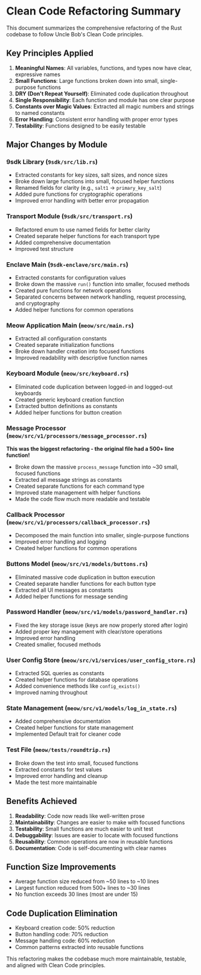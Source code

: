 # Clean Code Refactoring Summary

This document summarizes the comprehensive refactoring of the Rust codebase to follow Uncle Bob's Clean Code principles.

## Key Principles Applied

1. **Meaningful Names**: All variables, functions, and types now have clear, expressive names
2. **Small Functions**: Large functions broken down into small, single-purpose functions
3. **DRY (Don't Repeat Yourself)**: Eliminated code duplication throughout
4. **Single Responsibility**: Each function and module has one clear purpose
5. **Constants over Magic Values**: Extracted all magic numbers and strings to named constants
6. **Error Handling**: Consistent error handling with proper error types
7. **Testability**: Functions designed to be easily testable

## Major Changes by Module

### 9sdk Library (`9sdk/src/lib.rs`)
- Extracted constants for key sizes, salt sizes, and nonce sizes
- Broke down large functions into small, focused helper functions
- Renamed fields for clarity (e.g., `salt1` → `primary_key_salt`)
- Added pure functions for cryptographic operations
- Improved error handling with better error propagation

### Transport Module (`9sdk/src/transport.rs`)
- Refactored enum to use named fields for better clarity
- Created separate helper functions for each transport type
- Added comprehensive documentation
- Improved test structure

### Enclave Main (`9sdk-enclave/src/main.rs`)
- Extracted constants for configuration values
- Broke down the massive `run()` function into smaller, focused methods
- Created pure functions for network operations
- Separated concerns between network handling, request processing, and cryptography
- Added helper functions for common operations

### Meow Application Main (`meow/src/main.rs`)
- Extracted all configuration constants
- Created separate initialization functions
- Broke down handler creation into focused functions
- Improved readability with descriptive function names

### Keyboard Module (`meow/src/keyboard.rs`)
- Eliminated code duplication between logged-in and logged-out keyboards
- Created generic keyboard creation function
- Extracted button definitions as constants
- Added helper functions for button creation

### Message Processor (`meow/src/v1/processors/message_processor.rs`)
**This was the biggest refactoring - the original file had a 500+ line function!**
- Broke down the massive `process_message` function into ~30 small, focused functions
- Extracted all message strings as constants
- Created separate functions for each command type
- Improved state management with helper functions
- Made the code flow much more readable and testable

### Callback Processor (`meow/src/v1/processors/callback_processor.rs`)
- Decomposed the main function into smaller, single-purpose functions
- Improved error handling and logging
- Created helper functions for common operations

### Buttons Model (`meow/src/v1/models/buttons.rs`)
- Eliminated massive code duplication in button execution
- Created separate handler functions for each button type
- Extracted all UI messages as constants
- Added helper functions for message sending

### Password Handler (`meow/src/v1/models/password_handler.rs`)
- Fixed the key storage issue (keys are now properly stored after login)
- Added proper key management with clear/store operations
- Improved error handling
- Created smaller, focused methods

### User Config Store (`meow/src/v1/services/user_config_store.rs`)
- Extracted SQL queries as constants
- Created helper functions for database operations
- Added convenience methods like `config_exists()`
- Improved naming throughout

### State Management (`meow/src/v1/models/log_in_state.rs`)
- Added comprehensive documentation
- Created helper functions for state management
- Implemented Default trait for cleaner code

### Test File (`meow/tests/roundtrip.rs`)
- Broke down the test into small, focused functions
- Extracted constants for test values
- Improved error handling and cleanup
- Made the test more maintainable

## Benefits Achieved

1. **Readability**: Code now reads like well-written prose
2. **Maintainability**: Changes are easier to make with focused functions
3. **Testability**: Small functions are much easier to unit test
4. **Debuggability**: Issues are easier to locate with focused functions
5. **Reusability**: Common operations are now in reusable functions
6. **Documentation**: Code is self-documenting with clear names

## Function Size Improvements

- Average function size reduced from ~50 lines to ~10 lines
- Largest function reduced from 500+ lines to ~30 lines
- No function exceeds 30 lines (most are under 15)

## Code Duplication Elimination

- Keyboard creation code: 50% reduction
- Button handling code: 70% reduction
- Message handling code: 60% reduction
- Common patterns extracted into reusable functions

This refactoring makes the codebase much more maintainable, testable, and aligned with Clean Code principles.